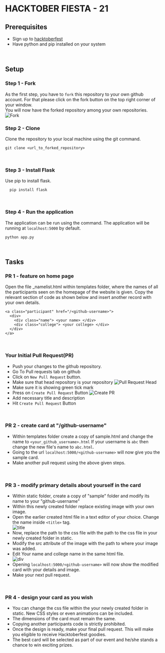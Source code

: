 # HACKTOBER FIESTA - 21

## Prerequisites
- Sign up to [hacktoberfest](https://hacktoberfest.digitalocean.com/)
- Have python and pip installed on your system



<br>

## Setup

### Step 1 - Fork
As the first step, you have to `fork` this repository to your own github account. 
For that please click on the fork button on the top right corner of your window.  
You will now have the forked repository among your own repositories.    
![Fork](https://github.com/dkowsikpai/card/blob/main/Screenshots/fork.png)
<br>

### Step 2 - Clone 
Clone the repository to your local machine using the git command.
```
git clone <url_to_forked_repository>
```

<br>

### Step 3 - Install Flask
Use pip to install flask. 
```
  pip install flask
```

<br>

### Step 4 - Run the application
The application can be run using the command. The application will be running at `localhost:5000` by default.
```
python app.py
```



<br>

## Tasks

### PR 1 - feature on home page
Open the file _namelist.html within templates folder, where the names of all the participants seen on the homepage of the website is given.
Copy the relevant section of code as shown below and insert another record with your own details.
```
<a class="participant" href="/<github-username>">
  <div>
    <div class="name"> <your name> </div>
    <div class="college"> <your college> </div>
  </div>
</a>
```

<br>

### Your Initial Pull Request(PR)
- Push your changes to the github repository.
- Go To Pull requests tab on github
- Click on `New Pull Request` button. 
- Make sure that head repository is your repository
![Pull Request Head](https://github.com/dkowsikpai/card/blob/main/Screenshots/PR%20Head.png)
- Make sure it is showing green tick mark
- Press on `Create Pull Request` Button
![Create PR](https://github.com/dkowsikpai/card/blob/main/Screenshots/Create%20PR.png)
- Add necessary title and description
- Hit `Create Pull Request` Button

<br>

### PR 2 - create card at "/github-username"
- Within templates folder create a copy of sample.html and change the name to `<your_github_username>.html` 
 If your username is `abc` then change the new file's name to `abc.html`.
- Going to the url `localhost:5000/<github-username>` will now give you the sample card.
- Make another pull request using the above given steps.

<br>
  
### PR 3 - modify primary details about yourself in the card
- Within static folder, create a copy of "sample" folder and modify its name to your "github-username"
- Within this newly created folder replace existing image with your own image. 
- Open the earlier created html file in a text editor of your choice. Change the name inside `<title>` tag.    
![title](https://github.com/dkowsikpai/card/blob/main/Screenshots/title.png)
- Now, replace the path to the css file with the path to the css file in your newly created folder in static.
- Modify the src attribute of the image with the path to where your image was added.
- Edit Your name and college name in the same html file.    
![div](https://github.com/dkowsikpai/card/blob/main/Screenshots/details%20div.png)
- Opening `localhost:5000/<github-username>` will now show the modified card with your details and image.
- Make your next pull request.
 
<br>

### PR 4 - design your card as you wish
- You can change the css file within the your newly created folder in static. New CSS styles or even animations can be included.
- The dimensions of the card must remain the same. 
- Copying another participants code is strictly prohibited.
- Once the design is ready, make your final pull request. This will make you eligible to receive Hacktoberfest goodies.
- The best card will be selected as part of our event and he/she stands a chance to win exciting prizes.

